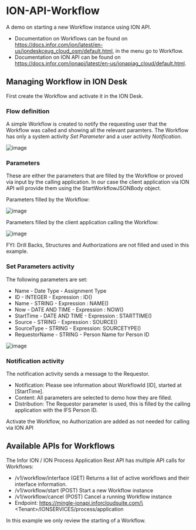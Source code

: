 # ION-API-Workflow
A demo on starting a new Workflow instance using ION API.

* Documentation on Workflows can be found on https://docs.infor.com/ion/latest/en-us/iondeskceug_cloud_osm/default.html, in the menu go to Workflow.
* Documentation on ION API can be found on https://docs.infor.com/ionapi/latest/en-us/ionapiag_cloud/default.html.

## Managing Workflow in ION Desk
First create the Workflow and activate it in the ION Desk. 
### Flow definition
A simple Workflow is created to notify the requesting user that the Workflow was called and showing all the relevant paramters. The Workflow has only a system activity *Set Parameter* and a user activity *Notification*.

![image](https://user-images.githubusercontent.com/82956918/184337329-36729545-ffa0-43b1-9890-4fa3669bd85c.png)

### Parameters
These are either the parameters that are filled by the Workflow or proved via input by the calling application. In our case the client application via ION API will provide them using the StartWorkflowJSONBody object.

Parameters filled by the Workflow:

![image](https://user-images.githubusercontent.com/82956918/184338433-f3d4393e-dd47-4aa0-8a39-f18b95b58338.png)

Parameters filled by the client application calling the Workflow:

![image](https://user-images.githubusercontent.com/82956918/184338626-3bbfcf93-9c91-4f38-a474-aa521ed89a48.png)

FYI: Drill Backs, Structures and Authorizations are not filled and used in this example.

### Set Parameters activity
The following parameters are set:
* Name - Date Type - Assignment Type
* ID - INTEGER - Expression : ID()
* Name - STRING - Expression : NAME()
* Now - DATE AND TIME - Expression : NOW()
* StartTime - DATE AND TIME - Expression : STARTTIME()
* Source - STRING - Expression : SOURCE()
* SourceType - STRING - Expression: SOURCETYPE()
* RequestorName - STRING - Person Name for Person ID

![image](https://user-images.githubusercontent.com/82956918/184339576-81c386a7-dca5-4413-b91a-c502a5abd7e4.png)

### Notification activity
The notification activity sends a message to the Requestor. 
* Notification: Please see information about WorkflowId [ID], started at [StartTime].
* Content: All parameters are selected to demo how they are filled.
* Distribution: The Requestor parameter is used, this is filled by the calling application with the IFS Person ID.

Activate the Workflow, no Authorization are added as not needed for calling via ION API

## Available APIs for Workflows
The Infor ION / ION Process Application Rest API has multiple API calls for Workflows:
* /v1/workflow/interface (GET) Returns a list of active workflows and their interface information.
* /v1/workflow/start (POST) Start a new Workflow instance
* /v1/workflow/cancel (POST) Cancel a running Workflow instance
* Endpoint: https://mingle-ionapi.inforcloudsuite.com/\<Tenant\>/IONSERVICES/process/application

In this example we only review the starting of a Workflow.

